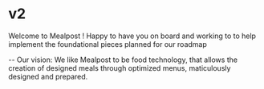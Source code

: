 # v2
Welcome to Mealpost !
Happy to have you on board and working to to help implement the foundational pieces planned for our roadmap


-- Our vision: We like Mealpost to be food technology, that allows the creation of designed meals through optimized menus, maticulously designed and prepared.
